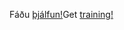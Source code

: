 <span data-ttu-id="c3bd1-101">Fáðu [þjálfun!](https://docs.microsoft.com/en-us/dynamics365/get-started/training/)</span><span class="sxs-lookup"><span data-stu-id="c3bd1-101">Get [training!](https://docs.microsoft.com/en-us/dynamics365/get-started/training/)</span></span>
